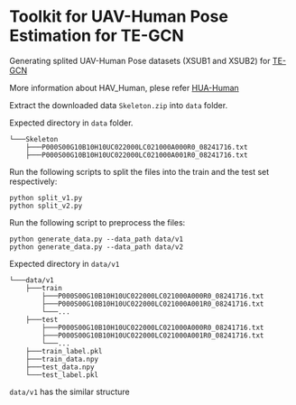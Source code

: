 # Toolkit for UAV-Human Pose Estimation for TE-GCN
Generating splited UAV-Human Pose datasets (XSUB1 and XSUB2) for [TE-GCN](https://github.com/xieyulai/TE-GCN)

More information about HAV_Human, plese refer [HUA-Human](https://github.com/SUTDCV/UAV-Human/)





Extract the downloaded data ``Skeleton.zip`` into ``data`` folder.


Expected directory in  ``data`` folder.
```
└───Skeleton
    ├───P000S00G10B10H10UC022000LC021000A000R0_08241716.txt
    ├───P000S00G10B10H10UC022000LC021000A001R0_08241716.txt
```


Run the following scripts to split the files into the train and the test set respectively:
```
python split_v1.py 
python split_v2.py 
```

Run the following script to preprocess the files:
```
python generate_data.py --data_path data/v1 
python generate_data.py --data_path data/v2 
```

Expected directory in `data/v1`
```
└───data/v1
    ├───train
        ├───P000S00G10B10H10UC022000LC021000A000R0_08241716.txt
        ├───P000S00G10B10H10UC022000LC021000A001R0_08241716.txt
        └───...
    ├───test
        ├───P000S00G10B10H10UC022000LC021000A000R0_08241716.txt
        ├───P000S00G10B10H10UC022000LC021000A001R0_08241716.txt
        └───...
    ├───train_label.pkl
    ├───train_data.npy
    ├───test_data.npy
    └───test_label.pkl
```

`data/v1` has the similar structure
